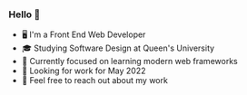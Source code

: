 ### Hello 👋

- 🖥️ I'm a Front End Web Developer
- 🎓 Studying Software Design at Queen's University
- 📝 Currently focused on learning modern web frameworks
- 💼 Looking for work for May 2022
- 💬 Feel free to reach out about my work
